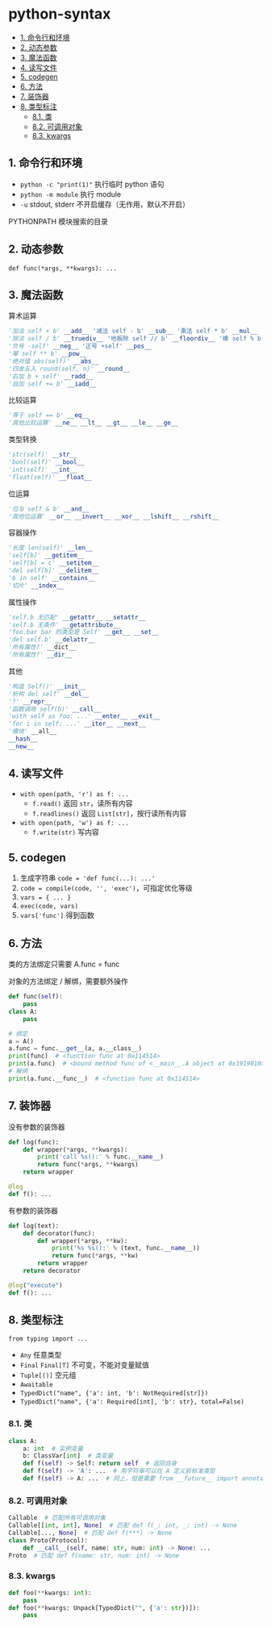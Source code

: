 # python-syntax

- [1. 命令行和环境](#1-命令行和环境)
- [2. 动态参数](#2-动态参数)
- [3. 魔法函数](#3-魔法函数)
- [4. 读写文件](#4-读写文件)
- [5. codegen](#5-codegen)
- [6. 方法](#6-方法)
- [7. 装饰器](#7-装饰器)
- [8. 类型标注](#8-类型标注)
  - [8.1. 类](#81-类)
  - [8.2. 可调用对象](#82-可调用对象)
  - [8.3. kwargs](#83-kwargs)

## 1. 命令行和环境

- `python -c "print(1)"` 执行临时 python 语句
- `python -m module` 执行 module
- `-u` stdout, stderr 不开启缓存（无作用，默认不开启）

PYTHONPATH 模块搜索的目录

## 2. 动态参数

`def func(*args, **kwargs): ...`

## 3. 魔法函数

算术运算

```py
'加法 self + b' __add__ '减法 self - b' __sub__ '乘法 self * b' __mul__
'除法 self / b' __truediv__ '地板除 self // b' __floordiv__ '模 self % b' __mod__
'负号 -self' __neg__ '正号 +self' __pos__
'幂 self ** b' __pow__
'绝对值 abs(self)' __abs__
'四舍五入 round(self, n)' __round__
'右加 b + self' __radd__
'自加 self += b' __iadd__
```

比较运算

```py
'等于 self == b' __eq__
'其他比较运算' __ne__ __lt__ __gt__ __le__ __ge__
```

类型转换

```py
'str(self)' __str__
'bool(self)' __bool__
'int(self)' __int__
'float(self)' __float__
```

位运算

```py
'位与 self & b' __and__
'其他位运算' __or__ __invert__ __xor__ __lshift__ __rshift__
```

容器操作

```py
'长度 len(self)' __len__
'self[b]' __getitem__
'self[b] = c' __setitem__
'del self[b]' __delitem__
'b in self' __contains__
'切片' __index__
```

属性操作

```py
'self.b 无匹配' __getattr__ __setattr__
'self.b 无条件' __getattribute__
'foo.bar bar 的类型是 Self' __get__ __set__
'del self.b' __delattr__
'所有属性?' __dict__
'所有属性?' __dir__
```

其他

```py
'构造 Self()' __init__
'析构 del self' __del__
'?' __repr__
'函数调用 self(b)' __call__
'with self as foo: ...' __enter__ __exit__
'for i in self: ...' __iter__ __next__
'模块' __all__
__hash__
__new__
```

## 4. 读写文件

- `with open(path, 'r') as f: ...`
  - `f.read()` 返回 `str`，读所有内容
  - `f.readlines()` 返回 `List[str]`，按行读所有内容
- `with open(path, 'w') as f: ...`
  - `f.write(str)` 写内容

## 5. codegen

1. 生成字符串 `code = 'def func(...): ...'`
2. `code = compile(code, '', 'exec')`，可指定优化等级
3. `vars = { ... }`
4. `exec(code, vars)`
5. `vars['func']` 得到函数

## 6. 方法

类的方法绑定只需要 A.func = func

对象的方法绑定 / 解绑，需要额外操作

```py
def func(self):
    pass
class A:
    pass

# 绑定
a = A()
a.func = func.__get__(a, a.__class__)
print(func)  # <function func at 0x114514>
print(a.func)  # <bound method func of <__main__.A object at 0x1919810>>
# 解绑
print(a.func.__func__)  # <function func at 0x114514>
```

## 7. 装饰器

没有参数的装饰器

```py
def log(func):
    def wrapper(*args, **kwargs):
        print('call %s():' % func.__name__)
        return func(*args, **kwargs)
    return wrapper

@log
def f(): ...
```

有参数的装饰器

```py
def log(text):
    def decorator(func):
        def wrapper(*args, **kw):
            print('%s %s():' % (text, func.__name__))
            return func(*args, **kw)
        return wrapper
    return decorator

@log("execute")
def f(): ...
```

## 8. 类型标注

`from typing import ...`

- `Any` 任意类型
- `Final` `Final[T]` 不可变，不能对变量赋值
- `Tuple[()]` 空元组
- `Awaitable`
- `TypedDict("name", {'a': int, 'b': NotRequired[str]})`
- `TypedDict("name", {'a': Required[int], 'b': str}, total=False)`

### 8.1. 类

```py
class A:
    a: int  # 实例变量
    b: ClassVar[int]  # 类变量
    def f(self) -> Self: return self  # 返回自身
    def f(self) -> 'A': ...  # 用字符串可以在 A 定义前标准类型
    def f(self) -> A: ...  # 同上，但是需要 from __future__ import annotations
```

### 8.2. 可调用对象

```py
Callable  # 匹配所有可调用对象
Callable[[int, int], None]  # 匹配 def f(_: int, _: int) -> None
Callable[..., None]  # 匹配 def f(***) -> None
class Proto(Protocol):
    def __call__(self, name: str, num: int) -> None: ...
Proto  # 匹配 def f(name: str, num: int) -> None
```

### 8.3. kwargs

```py
def foo(**kwargs: int):
    pass
def foo(**kwargs: Unpack[TypedDict("", {'a': str})]):
    pass
```
